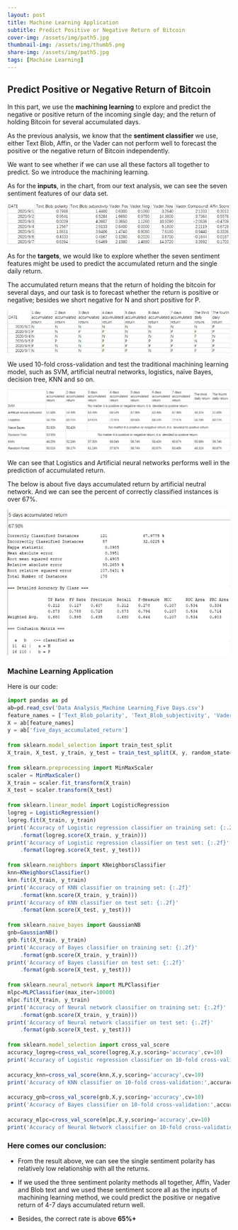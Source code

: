 ```yaml
---
layout: post
title: Machine Learning Application
subtitle: Predict Positive or Negative Return of Bitcoin
cover-img: /assets/img/path5.jpg
thumbnail-img: /assets/img/thumb5.png
share-img: /assets/img/path5.jpg
tags: [Machine Learning]
---
```


## Predict Positive or Negative Return of Bitcoin

In this part, we use the **machining learning** to explore and predict the negative or positive return of the incoming single day; and the return of holding Bitcoin for several accumulated days.

As the previous analysis, we know that the **sentiment classifier** we use, either Text Blob, Affin, or the Vader can not perform well to forecast the positive or the negative return of Bitcoin independently.

We want to see whether if we can use all these factors all together to predict. So we introduce the machining learning.

As for the **inputs**, in the chart, from our text analysis, we can see the seven sentiment features of our data set.

<img src="/assets/img/img51.jpg"  alt="Seven Sentiment Features" />

As for the **targets**, we would like to explore whether the seven sentiment features might be used to predict the accumulated return and the single daily return.

The accumulated return means that the return of holding the bitcoin for several days, and our task is to forecast whether the return is positive or negative; besides we short negative for N and short positive for P.

<img src="/assets/img/img52.jpg"  alt="Negative or Positive" />

We used 10-fold cross-validation and test the traditional machining learning model, such as SVM, artificial neutral networks, logistics, naïve Bayes, decision tree, KNN and so on. 

<img src="/assets/img/img53.jpg"  alt="Machining Learning Model" />

We can see that Logistics and Artificial neural networks performs well in the prediction of accumulated return.

The below is about five days accumulated return by artificial neutral network.  And we can see the percent of correctly classified instances is over 67%.

<img src="/assets/img/img54.jpg"  alt="Artificial Neutral Network" />

### Machine Learning Application

Here is our code:
```javascript
import pandas as pd
ab=pd.read_csv('Data Analysis_Machine Learning_Five Days.csv')
feature_names = ['Text_Blob_polarity', 'Text_Blob_subjectivity', 'Vader_Pos', 'Vader_Neg','Vader_Compound','Affin_Score']
X = ab[feature_names]
y = ab['five_days_accumulated_return']

from sklearn.model_selection import train_test_split
X_train, X_test, y_train, y_test = train_test_split(X, y, random_state=0)

from sklearn.preprocessing import MinMaxScaler
scaler = MinMaxScaler()
X_train = scaler.fit_transform(X_train)
X_test = scaler.transform(X_test)

from sklearn.linear_model import LogisticRegression
logreg = LogisticRegression()
logreg.fit(X_train, y_train)
print('Accuracy of Logistic regression classifier on training set: {:.2f}'
    .format(logreg.score(X_train, y_train)))
print('Accuracy of Logistic regression classifier on test set: {:.2f}'
    .format(logreg.score(X_test, y_test)))

from sklearn.neighbors import KNeighborsClassifier
knn=KNeighborsClassifier()
knn.fit(X_train, y_train)
print('Accuracy of KNN classifier on training set: {:.2f}'
    .format(knn.score(X_train, y_train)))
print('Accuracy of KNN classifier on test set: {:.2f}'
    .format(knn.score(X_test, y_test)))

from sklearn.naive_bayes import GaussianNB
gnb=GaussianNB()
gnb.fit(X_train, y_train)
print('Accuracy of Bayes classifier on training set: {:.2f}'
    .format(gnb.score(X_train, y_train)))
print('Accuracy of Bayes classifier on test set: {:.2f}'
    .format(gnb.score(X_test, y_test)))

from sklearn.neural_network import MLPClassifier
mlpc=MLPClassifier(max_iter=10000)
mlpc.fit(X_train, y_train)
print('Accuracy of Neural network classifier on training set: {:.2f}'
    .format(gnb.score(X_train, y_train)))
print('Accuracy of Neural network classifier on test set: {:.2f}'
    .format(gnb.score(X_test, y_test)))

from sklearn.model_selection import cross_val_score
accuracy_logreg=cross_val_score(logreg,X,y,scoring='accuracy',cv=10)
print('Accuracy of Logistic regression classifier on 10-fold cross-validation:',accuracy_logreg.mean())

accuracy_knn=cross_val_score(knn,X,y,scoring='accuracy',cv=10)
print('Accuracy of KNN classifier on 10-fold cross-validation:',accuracy_knn.mean())

accuracy_gnb=cross_val_score(gnb,X,y,scoring='accuracy',cv=10)
print('Accuracy of Bayes classifier on 10-fold cross-validation:',accuracy_gnb.mean())

accuracy_mlpc=cross_val_score(mlpc,X,y,scoring='accuracy',cv=10)
print('Accuracy of Neural Network classifier on 10-fold cross-validation:',accuracy_mlpc.mean())
```

### Here comes our conclusion:

- From the result above, we can see the single sentiment polarity has relatively low relationship with all the returns.

- If we used the three sentiment polarity methods all together, Affin, Vader and Blob text and we used these sentiment score all as the inputs of machining learning method, we could predict the positive or negative return of 4-7 days accumulated return well.

- Besides, the correct rate is above **65%+**
